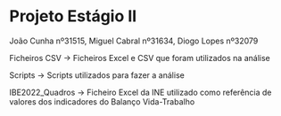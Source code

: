 # Projeto Estágio II

João Cunha nº31515, Miguel Cabral nº31634, Diogo Lopes nº32079

Ficheiros CSV -> Ficheiros Excel e CSV que foram utilizados na análise

Scripts -> Scripts utilizados para fazer a análise 

IBE2022_Quadros -> Ficheiro Excel da INE utilizado como referência de valores dos indicadores do Balanço Vida-Trabalho

